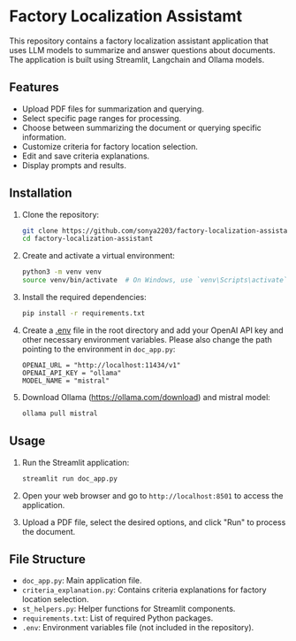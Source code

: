 # Factory Localization Assistamt

This repository contains a factory localization assistant application that uses LLM models to summarize and answer questions about documents. The application is built using Streamlit, Langchain and Ollama models.

## Features

- Upload PDF files for summarization and querying.
- Select specific page ranges for processing.
- Choose between summarizing the document or querying specific information.
- Customize criteria for factory location selection.
- Edit and save criteria explanations.
- Display prompts and results.

## Installation

1. Clone the repository:

    ```bash
    git clone https://github.com/sonya2203/factory-localization-assistant
    cd factory-localization-assistant
    ```

2. Create and activate a virtual environment:

    ```bash
    python3 -m venv venv
    source venv/bin/activate  # On Windows, use `venv\Scripts\activate`
    ```

3. Install the required dependencies:

    ```bash
    pip install -r requirements.txt
    ```

4. Create a [.env](http://_vscodecontentref_/0) file in the root directory and add your OpenAI API key and other necessary environment variables. Please also change the path pointing to the environment in `doc_app.py`:

    ```env
    OPENAI_URL = "http://localhost:11434/v1"
    OPENAI_API_KEY = "ollama"
    MODEL_NAME = "mistral"
    ```
5. Download Ollama (https://ollama.com/download) and mistral model:

    ```bash
    ollama pull mistral
    ```

## Usage

1. Run the Streamlit application:

    ```bash
    streamlit run doc_app.py
    ```

2. Open your web browser and go to `http://localhost:8501` to access the application.

3. Upload a PDF file, select the desired options, and click "Run" to process the document.

## File Structure

- `doc_app.py`: Main application file.
- `criteria_explanation.py`: Contains criteria explanations for factory location selection.
- `st_helpers.py`: Helper functions for Streamlit components.
- `requirements.txt`: List of required Python packages.
- `.env`: Environment variables file (not included in the repository).
